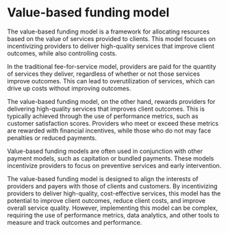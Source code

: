 # Value-based funding model 

The value-based funding model is a framework for allocating resources based on the value of services provided to clients. This model focuses on incentivizing providers to deliver high-quality services that improve client outcomes, while also controlling costs.

In the traditional fee-for-service model, providers are paid for the quantity of services they deliver, regardless of whether or not those services improve outcomes. This can lead to overutilization of services, which can drive up costs without improving outcomes.

The value-based funding model, on the other hand, rewards providers for delivering high-quality services that improves client outcomes. This is typically achieved through the use of performance metrics, such as customer satisfaction scores. Providers who meet or exceed these metrics are rewarded with financial incentives, while those who do not may face penalties or reduced payments.

Value-based funding models are often used in conjunction with other payment models, such as capitation or bundled payments. These models incentivize providers to focus on preventive services and early intervention.

The value-based funding model is designed to align the interests of providers and payers with those of clients and customers. By incentivizing providers to deliver high-quality, cost-effective services, this model has the potential to improve client outcomes, reduce client costs, and improve overall service quality. However, implementing this model can be complex, requiring the use of performance metrics, data analytics, and other tools to measure and track outcomes and  performance.